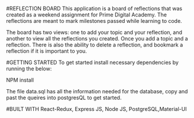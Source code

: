 #REFLECTION BOARD
This application is a board of reflections that was created as a weekend assignment for Prime Digital Academy. The reflections are meant to mark milestones passed while learning to code. 

The board has two views: one to add your topic and your reflection, and another to view all the reflections you created. Once you add a topic and a reflection. There is also the ability to delete a reflection, and bookmark a reflection if it is important to you.


#GETTING STARTED 
To get started install necessary dependencies by running the below:

NPM install

The file data.sql has all the information needed for the database, copy and past the queires into postgresQL to get started. 

#BUILT WITH
React-Redux, Express JS, Node JS, PostgreSQL,Material-UI

